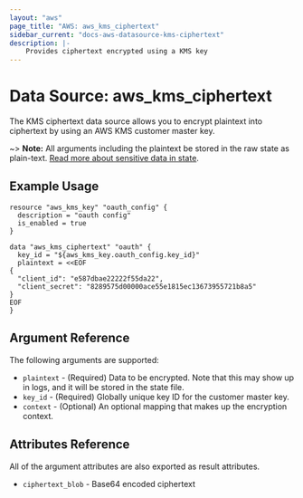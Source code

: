 ```yaml
---
layout: "aws"
page_title: "AWS: aws_kms_ciphertext"
sidebar_current: "docs-aws-datasource-kms-ciphertext"
description: |-
    Provides ciphertext encrypted using a KMS key
---
```


# Data Source: aws\_kms\_ciphertext

The KMS ciphertext data source allows you to encrypt plaintext into ciphertext
by using an AWS KMS customer master key.

~> **Note:** All arguments including the plaintext be stored in the raw state as plain-text.
[Read more about sensitive data in state](/docs/state/sensitive-data.html).

## Example Usage

```hcl
resource "aws_kms_key" "oauth_config" {
  description = "oauth config"
  is_enabled = true
}

data "aws_kms_ciphertext" "oauth" {
  key_id = "${aws_kms_key.oauth_config.key_id}"
  plaintext = <<EOF
{
  "client_id": "e587dbae22222f55da22",
  "client_secret": "8289575d00000ace55e1815ec13673955721b8a5"
}
EOF
}
```

## Argument Reference

The following arguments are supported:

* `plaintext` - (Required) Data to be encrypted. Note that this may show up in logs, and it will be stored in the state file.
* `key_id` - (Required) Globally unique key ID for the customer master key.
* `context` - (Optional) An optional mapping that makes up the encryption context.

## Attributes Reference

All of the argument attributes are also exported as result attributes.

* `ciphertext_blob` - Base64 encoded ciphertext
